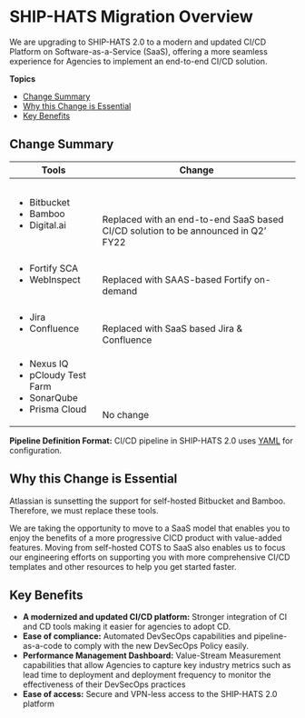 # SHIP-HATS Migration Overview

We are upgrading to SHIP-HATS 2.0 to a modern and updated CI/CD Platform on Software-as-a-Service (SaaS), offering a more seamless experience for Agencies to implement an end-to-end CI/CD solution.

**Topics**
- [Change Summary](#change-summary)
- [Why this Change is Essential](#why-this-change-is-essential)
- [Key Benefits](#key-benefits)

## Change Summary

| **Tools** | **Change** |
| --- | --- |
| <ul><li>Bitbucket</li><li>Bamboo</li><li>Digital.ai</li></ul> | <br><br><br>Replaced with an end-to-end SaaS based CI/CD solution to be announced in Q2’ FY22  |  
| <ul><li>Fortify SCA</li><li>WebInspect</li></ul> | <br><br>Replaced with SAAS-based Fortify on-demand |  
|<ul><li>Jira </li><li>Confluence </li></ul>|<br><br>Replaced with SaaS based Jira & Confluence|
| <ul><li>Nexus IQ </li><li>pCloudy Test Farm </li><li>SonarQube </li><li>Prisma Cloud </li></ul> | <br><br><br><br><br>No change |  

**Pipeline Definition Format:** CI/CD pipeline in SHIP-HATS 2.0 uses [YAML](https://en.wikipedia.org/wiki/YAML) for configuration. 

## Why this Change is Essential
Atlassian is sunsetting the support for self-hosted Bitbucket and Bamboo. Therefore, we must replace these tools.  

We are taking the opportunity to move to a SaaS model that enables you to enjoy the benefits of a more progressive CICD product with value-added features. Moving from self-hosted COTS to SaaS also enables us to focus our engineering efforts on supporting you with more comprehensive CI/CD templates and other resources to help you get started faster.

## Key Benefits

- **A modernized and updated CI/CD platform:** Stronger integration of CI and CD tools making it easier for agencies to adopt CD.  
- **Ease of compliance:** Automated DevSecOps capabilities and pipeline-as-a-code to comply with the new DevSecOps Policy easily. 
- **Performance Management Dashboard:** Value-Stream Measurement capabilities that allow Agencies to capture key industry metrics such as lead time to deployment and deployment frequency to monitor the effectiveness of their DevSecOps practices 
- **Ease of access:** Secure and VPN-less access to the SHIP-HATS 2.0 platform  